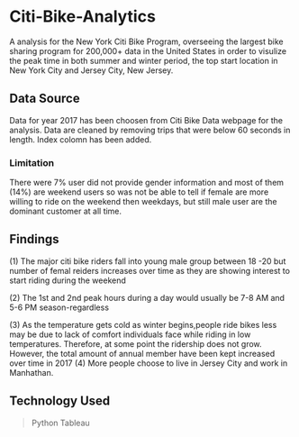 # Citi-Bike-Analytics

A analysis for the New York Citi Bike Program, overseeing the largest bike sharing program for 200,000+ data in the United States in order to visulize the peak time in both summer and winter period, the top start location in New York City and Jersey City, New Jersey.
 
## Data Source
Data for year 2017 has been choosen from  Citi Bike Data webpage for the analysis. Data are cleaned by removing trips that were below 60 seconds in length. Index colomn has been added.

### Limitation 
There were 7% user did not provide gender information and most of them (14%) are weekend users so was not be able to tell if female are more willing to ride on the weekend then weekdays, but still male user are the dominant customer at all time.


## Findings 

(1) The major citi bike riders fall into young male group between 18 -20 but number of femal reiders increases over time as they are showing interest to start riding during the weekend

(2) The 1st and 2nd peak hours during a day would usually be 7-8 AM and 5-6 PM season-regardless 

(3) As the temperature gets cold as winter begins,people ride bikes less may be due to lack of comfort individuals face while riding in low temperatures. Therefore, at some point the ridership does not grow. However, the total amount of annual member have been kept increased over time in 2017
(4) More people choose to live in Jersey City and work in Manhathan.

## Technology Used

> Python
> Tableau
